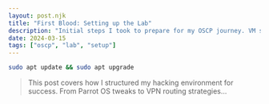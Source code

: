 ```yaml
---
layout: post.njk
title: "First Blood: Setting up the Lab"
description: "Initial steps I took to prepare for my OSCP journey. VM setup, network isolation, and tooling."
date: 2024-03-15
tags: ["oscp", "lab", "setup"]
---
```


```bash
sudo apt update && sudo apt upgrade
```

> This post covers how I structured my hacking environment for success. From Parrot OS tweaks to VPN routing strategies...
